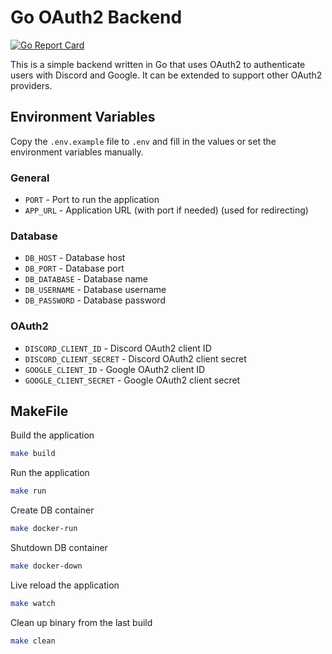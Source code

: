 # Go OAuth2 Backend

[![Go Report Card](https://goreportcard.com/badge/github.com/WieseChristoph/go-oauth2-backend)](https://goreportcard.com/report/github.com/WieseChristoph/go-oauth2-backend)

This is a simple backend written in Go that uses OAuth2 to authenticate users with Discord and Google. It can be extended to support other OAuth2 providers.

## Environment Variables

Copy the `.env.example` file to `.env` and fill in the values or set the environment variables manually.

### General
- `PORT` - Port to run the application
- `APP_URL` - Application URL (with port if needed) (used for redirecting)

### Database
- `DB_HOST` - Database host
- `DB_PORT` - Database port
- `DB_DATABASE` - Database name
- `DB_USERNAME` - Database username
- `DB_PASSWORD` - Database password

### OAuth2
- `DISCORD_CLIENT_ID` - Discord OAuth2 client ID
- `DISCORD_CLIENT_SECRET` - Discord OAuth2 client secret
- `GOOGLE_CLIENT_ID` - Google OAuth2 client ID
- `GOOGLE_CLIENT_SECRET` - Google OAuth2 client secret

## MakeFile

Build the application
```bash
make build
```

Run the application
```bash
make run
```

Create DB container
```bash
make docker-run
```

Shutdown DB container
```bash
make docker-down
```

Live reload the application
```bash
make watch
```

Clean up binary from the last build
```bash
make clean
```
